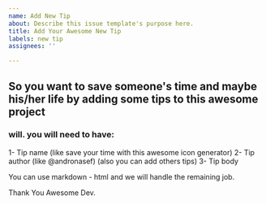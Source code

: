 ```yaml
---
name: Add New Tip
about: Describe this issue template's purpose here.
title: Add Your Awesome New Tip
labels: new tip
assignees: ''

---
```


## So you want to save someone's time and maybe his/her life by adding some tips to this awesome project

### will. you will need to have:
1- Tip name (like save your time with this awesome icon generator)
2- Tip author (like @andronasef) (also you can add others tips)
3- Tip body

You can use markdown - html and we will handle the remaining job.

Thank You Awesome Dev.
